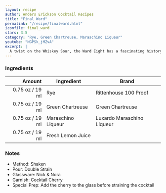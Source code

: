 ```yaml
---
layout: recipe
author: Anders Erickson Cocktail Recipes
title: "Final Ward"
permalink: "/recipe/finalward.html"
iconfile: final_ward
stars: 3.5
category: "Rye, Green Chartreuse, Maraschino Liqueur"
youtube: "NGPSk_jMZvA"
excerpt: |
  A twist on the Whiskey Sour, the Ward Eight has a fascinating history
---
```


### Ingredients

|          Amount | Ingredient         | Brand                      |
| --------------: | ------------------ | -------------------------- |
| 0.75 oz / 19 ml | Rye                | Rittenhouse 100 Proof      |
| 0.75 oz / 19 ml | Green Chartreuse   | Green Chartreuse           |
| 0.75 oz / 19 ml | Maraschino Liqueur | Luxardo Maraschino Liqueur |
| 0.75 oz / 19 ml | Fresh Lemon Juice  |

### Notes

- Method: Shaken
- Pour: Double Strain
- Glassware: Nick & Nora
- Garnish: Cocktail Cherry
- Special Prep: Add the cherry to the glass before straining the cocktail
